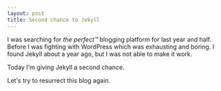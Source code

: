 ```yaml
---
layout: post
title: Second chance to Jekyll
---
```


I was searching for *the perfect™* blogging platform for last year and half.
Before I was fighting with WordPress which was exhausting and boring.
I found Jekyll about a year ago, but I was not able to make it work.

Today I'm giving Jekyll a second chance.

Let's try to resurrect this blog again.
